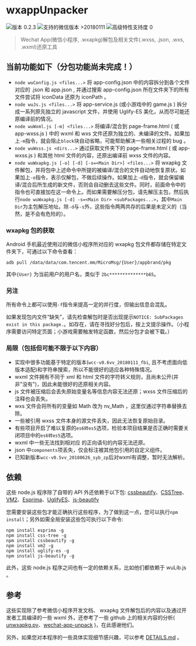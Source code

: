 # wxappUnpacker

![版本 0.2.3](https://img.shields.io/badge/版本-0.2.3-red.svg) ![支持的微信版本 >20180111](https://img.shields.io/badge/%E5%BE%AE%E4%BF%A1%E7%89%88%E6%9C%AC-%3E=20180111%20%3C20180626-brightgreen.svg) ![高级特性支持度 0](https://img.shields.io/badge/%E6%94%AF%E6%8C%81-0%25-yellow.svg)

> Wechat App(微信小程序, .wxapkg)解包及相关文件(.wxss, .json, .wxs, .wxml)还原工具

## 当前功能如下（分包功能尚未完成！）

- `node wuConfig.js <files...>` 将 app-config.json 中的内容拆分到各个文件对应的 .json 和 app.json , 并通过搜索 app-config.json 所在文件夹下的所有文件尝试将 iconData 还原为 iconPath 。
- `node wuJs.js <files...>` 将 app-service.js (或小游戏中的 game.js ) 拆分成一系列原先独立的 javascript 文件，并使用 Uglify-ES 美化，从而尽可能还原编译前的情况。
- `node wuWxml.js [-m] <files...>` 将编译/混合到 page-frame.html ( 或 app-wxss.js ) 中的 wxml 和 wxs 文件还原为独立的、未编译的文件。如果加上`-m`指令，就会阻止`block`块自动省略，可能帮助解决一些相关过程的 bug 。
- `node wuWxss.js <dirs...>` 通过获取文件夹下的 page-frame.html ( 或 app-wxss.js ) 和其他 html 文件的内容，还原出编译前 wxss 文件的内容。
- `node wuWxapkg.js [-o] [-d] [-s=<Main Dir>] <files...>` 将 wxapkg 文件解包，并将包中上述命令中所提的被编译/混合的文件自动地恢复原状。如果加上`-o`指令，表示仅解包，不做后续操作。如果加上`-d`指令，就会保留编译/混合后所生成的新文件，否则会自动删去这些文件。同时，前面命令中的指令也可直接加在这一命令上。而如果需要解压分包，请先解压主包，然后执行`node wuWxapkg.js [-d] -s=<Main Dir> <subPackages...>`，其中`Main Dir`为主包解压地址。除`-d`与`-s`外，这些指令两两共存的后果是未定义的（当然，是不会有危险的）。

### wxapkg 包的获取

Android 手机最近使用过的微信小程序所对应的 wxapkg 包文件都存储在特定文件夹下，可通过以下命令查看：

    adb pull /data/data/com.tencent.mm/MicroMsg/{User}/appbrand/pkg

其中`{User}` 为当前用户的用户名，类似于 `2bc**************b65`。

### 另注

所有命令上都可以使用`-f`指令来提高一定的并行度，但输出信息会混乱。

如果发现包内文件“缺失”，请先检查解包时是否出现提示`NOTICE: SubPackages exist in this package.`。如存在，请在寻找好分包后，按上文提示操作。（小程序需要访问特定页面；小游戏需要触发特定函数，然后分包才会被下载。）

### 局限（包括但可能不限于以下内容）

- 实现中很多功能基于特定的版本(`wcc-v0.6vv_20180111_fbi`, 且不考虑面向低版本适配)和字符串搜索，所以不能很好的适应各种特殊情况。
- wxml 文件拥有不同于 xml 和 html 文件的字符转义规则，且尚未公开(并非"没有")，因此未能很好的还原相关内容。
- js 文件被压缩后会丢失原始变量名等信息内容无法还原；wxss 文件压缩后的注释也会丢失。
- wxs 文件会将所有的变量如 Math 改为 nv_Math ，这里仅通过字符串替换去除。
- 一些被引用 wxss 文件本身的源文件丢失，因此无法恢复原始目录。
- 有些项目开启了难以复原的`es6转es5`选项，检验本项目结果是否正确时需要关闭项目中的`es6转es5`选项。
- wxml 中一些无法找到相对应 的正向语句的内容无法还原。
- json 中`components`项丢失，仅会标注被其他包引用的自定义组件。
- 已知新版本`wcc-v0.5vv_20180626_syb_zp`后对wxml有调整，暂时无法解析。

## 依赖

这些 node.js 程序除了自带的 API 外还依赖于以下包:
[cssbeautify](https://github.com/senchalabs/cssbeautify)、[CSSTree](https://github.com/csstree/csstree)、[VM2](https://github.com/patriksimek/vm2)、[Esprima](https://github.com/jquery/esprima)、[UglifyES](https://github.com/mishoo/UglifyJS2/tree/harmony)、[js-beautify](https://github.com/beautify-web/js-beautify)

您需要安装这些包才能正确执行这些程序，为了做到这一点，您可以执行`npm install`；另外如需全局安装这些包可执行以下命令:

    npm install esprima -g
    npm install css-tree -g
    npm install cssbeautify -g
    npm install vm2 -g
    npm install uglify-es -g
    npm install js-beautify -g

此外，这些 node.js 程序之间也有一定的依赖关系，比如他们都依赖于 wuLib.js 。


## 参考

这些实现除了参考微信小程序开发文档、 wxapkg 文件解包后的内容以及通过开发者工具编译的一些 wxml 外，还参考了一些 github 上的相关内容的分析( [unwxapkg.py](https://gist.github.com/feix/32ab8f0dfe99aa8efa84f81ed68a0f3e)、[wechat-app-unpack](https://github.com/leo9960/wechat-app-unpack/) )，在此感谢他们。

另外，如果您对本程序的一些具体实现细节感兴趣，可以参考 [DETAILS.md](https://github.com/qwerty472123/wxappUnpacker/blob/master/DETAILS.md) 。
